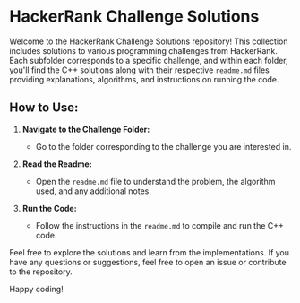 # HackerRank Challenge Solutions

Welcome to the HackerRank Challenge Solutions repository! This collection includes solutions to various programming challenges from HackerRank. Each subfolder corresponds to a specific challenge, and within each folder, you'll find the C++ solutions along with their respective `readme.md` files providing explanations, algorithms, and instructions on running the code.

## How to Use:

1. **Navigate to the Challenge Folder:**
   - Go to the folder corresponding to the challenge you are interested in.

2. **Read the Readme:**
   - Open the `readme.md` file to understand the problem, the algorithm used, and any additional notes.

3. **Run the Code:**
   - Follow the instructions in the `readme.md` to compile and run the C++ code.

Feel free to explore the solutions and learn from the implementations. If you have any questions or suggestions, feel free to open an issue or contribute to the repository.

Happy coding!

